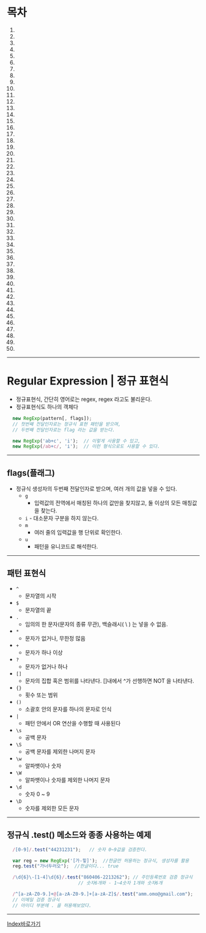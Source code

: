 # 목차
  1. []()
  2. []()
  3. []()
  4. []()
  5. []()
  6. []()
  7. []()
  8. []()
  9. []()
  10. []()
  11. []()
  12. []()
  13. []()
  14. []()
  15. []()
  16. []()
  17. []()
  18. []()
  19. []()
  20. []()
  21. []()
  22. []()
  23. []()
  24. []()
  25. []()
  26. []()
  27. []()
  28. []()
  29. []()
  30. []()
  31. []()
  32. []()
  33. []()
  34. []()
  35. []()
  36. []()
  37. []()
  38. []()
  39. []()
  40. []()
  41. []()
  42. []()
  43. []()
  44. []()
  45. []()
  46. []()
  47. []()
  48. []()
  49. []()
  50. []()

------

# Regular Expression | 정규 표현식
  - 정규표현식, 간단히 영어로는 regex, regex 라고도 불리운다.
  - 정규표현식도 하나의 객체다
  ```javascript
    new RegExp(pattern[, flags]);
    // 첫번째 전달인자로는 정규식 표현 패턴을 받으며,
    // 두번째 전달인자로는 flag 라는 값을 받는다.
  ```
  ```javascript
    new RegExp('ab+c', 'i');  // 이렇게 사용할 수 있고,
    new RegExp(/ab+c/, 'i');  // 이런 형식으로도 사용할 수 있다.
  ```

------

## flags(플래그)
  - 정규식 생성자의 두번째 전달인자로 받으며, 여러 개의 값을 넣을 수 있다.
    - `g`
      - 입력값의 전역에서 매칭된 하나의 값만을 찾지않고, 둘 이상의 모든 매칭값을 찾는다.
    - `i`
      -​ 대소문자 구분을 하지 않는다.
    - `m`
      - 여러 줄의 입력값을 행 단위로 확인한다.
    - `u`
      - 패턴을 유니코드로 해석한다.

---

## 패턴 표현식
  - `^`
    - 문자열의 시작
  - `$`
    - 문자열의 끝
  - `.`
    - 임의의 한 문자(문자의 종류 무관), 백슬래시( \ ) 는 넣을 수 없음.
  - `*`
    - 문자가 없거나, 무한정 많음
  - `+`
    - 문자가 하나 이상
  - `?`
    - 문자가 없거나 하나
  - `[]`
    - 문자의 집합 혹은 범위를 나타낸다. []내에서 ^가 선행하면 NOT 을 나타낸다.
  - `{}`
    - 횟수 또는 범위
  - `()`
    - 소괄호 안의 문자를 하나의 문자로 인식
  - `|`
    - 패턴 안에서 OR 연산을 수행할 때 사용된다
  - `\s`
    - 공백 문자
  - `\S`
    - 공백 문자를 제외한 나머지 문자
  - `\w`
    - 알파뱃이나 숫자
  - `\W`
    - 알파뱃이나 숫자를 제외한 나머지 문자
  - `\d`
    - 숫자 0 ~ 9
  - `\D`
    - 숫자를 제외한 모든 문자

------

## 정규식 .test() 메소드와 종종 사용하는 예제
  ```javascript
    /[0-9]/.test("44231231");	// 숫자 0~9값을 검증한다.

    var reg = new RegExp('[가-힣]');	//한글만 허용하는 정규식, 생성자를 활용
    reg.test("가너두러오");	//한글이다... true

    /\d{6}\-[1-4]\d{6}/.test("860406-2213262");	// 주민등록번호 검증 정규식
                            // 숫자6개와 - 1~4숫자 1개와 숫자6개

    /^[a-zA-Z0-9.]+@[a-zA-Z0-9.]+[a-zA-Z]$/.test("amm.omo@gmail.com");
    // 이메일 검증 정규식
    // 아이디 부분에 . 을 허용해보았다.
  ```

------

[Index바로가기](https://github.com/seromkim1005/study)